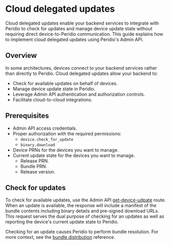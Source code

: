 # Cloud delegated updates

Cloud delegated updates enable your backend services to integrate with Peridio to check for updates and manage device update state without requiring direct device-to-Peridio communication. This guide explains how to implement cloud delegated updates using Peridio's Admin API.

## Overview

In some architectures, devices connect to your backend services rather than directly to Peridio. Cloud delegated updates allow your backend to:

- Check for available updates on behalf of devices.
- Manage device update state in Peridio.
- Leverage Admin API authentication and authorization controls.
- Facilitate cloud-to-cloud integrations.

## Prerequisites

- Admin API access credentials.
- Proper authorization with the required permissions:
  - `device.check_for_update`
  - `binary.download`
- Device PRNs for the devices you want to manage.
- Current update state for the devices you want to manage.
  - Release PRN.
  - Bundle PRN.
  - Release version.

## Check for updates

To check for available updates, use the Admin API [get-device-udpate](/admin-api#devices/operation/devices-get-update) route. When an update is available, the response will include a manifest of the bundle contents including binary details and pre-signed download URLs. This request serves the dual purpose of checking for an updates as well as reporting the device's current update state to Peridio.

Checking for an update causes Peridio to perform bundle resolution. For more context, see the
[bundle distribution](/platform/reference/bundle-distribution) reference.
